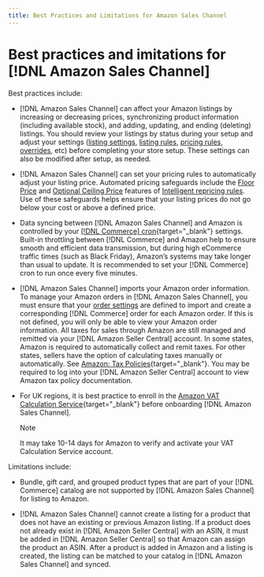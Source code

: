 ```yaml
---
title: Best Practices and Limitations for Amazon Sales Channel
---
```


# Best practices and imitations for [!DNL Amazon Sales Channel]

Best practices include:

- [!DNL Amazon Sales Channel] can affect your Amazon listings by increasing or decreasing prices, synchronizing product information (including available stock), and adding, updating, and ending (deleting) listings. You should review your listings by status during your setup and adjust your settings ([listing settings](./listing-settings.md), [listing rules](./listing-rules.md), [pricing rules](./pricing-products.md), [overrides](./overrides.md), etc) before completing your store setup. These settings can also be modified after setup, as needed.

- [!DNL Amazon Sales Channel] can set your pricing rules to automatically adjust your listing price. Automated pricing safeguards include the [Floor Price](./floor-price.md) and [Optional Ceiling Price](./optional-ceiling-price.md) features of [Intelligent repricing rules](./intelligent-repricing-rules.md). Use of these safeguards helps ensure that your listing prices do not go below your cost or above a defined price.

- Data syncing between [!DNL Amazon Sales Channel] and Amazon is controlled by your [[!DNL Commerce] cron](https://docs.magento.com/user-guide/system/cron.html){target="_blank"} settings. Built-in throttling between [!DNL Commerce] and Amazon help to ensure smooth and efficient data transmission, but during high eCommerce traffic times (such as Black Friday), Amazon’s systems may take longer than usual to update. It is recommended to set your [!DNL Commerce] cron to run once every five minutes.

- [!DNL Amazon Sales Channel] imports your Amazon order information. To manage your Amazon orders in [!DNL Amazon Sales Channel], you must ensure that your [order settings](./order-settings.md) are defined to import and create a corresponding [!DNL Commerce] order for each Amazon order. If this is not defined, you will only be able to view your Amazon order information. All taxes for sales through Amazon are still managed and remitted via your [!DNL Amazon Seller Central] account. In some states, Amazon is required to automatically collect and remit taxes. For other states, sellers have the option of calculating taxes manually or automatically. See [Amazon: Tax Policies](https://sellercentral.amazon.com/gp/help/external/help.html?itemID=200405820&language=en_US&ref=efph_200405820_cont_521){target="_blank"}. You may be required to log into your [!DNL Amazon Seller Central] account to view Amazon tax policy documentation.

- For UK regions, it is best  practice to enroll in the [Amazon VAT Calculation Service](https://services.amazon.co.uk/vat-calculation-service.html){target="_blank"} before onboarding [!DNL Amazon Sales Channel].

   
   >[!NOTE]
   >
   >It may take 10-14 days for Amazon to verify and activate your VAT Calculation Service account.

Limitations include:

- Bundle, gift card, and grouped product types that are part of your [!DNL Commerce] catalog are not supported by [!DNL Amazon Sales Channel] for listing to Amazon.

- [!DNL Amazon Sales Channel] cannot create a listing for a product that does not have an existing or previous Amazon listing. If a product does not already exist in [!DNL Amazon Seller Central] with an ASIN, it must be added in [!DNL Amazon Seller Central] so that Amazon can assign the product an ASIN. After a product is added in Amazon and a listing is created, the listing can be matched to your catalog in [!DNL Amazon Sales Channel] and synced.
